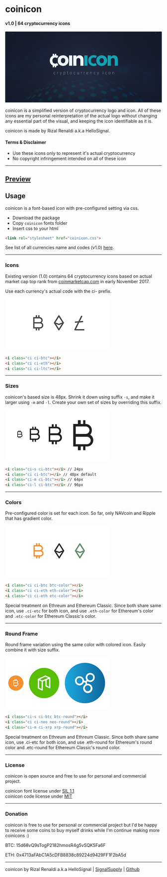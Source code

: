 # coinicon
#### v1.0 | 64 cryptocurrency icons

![Icons](preview/coinicon.jpg)

coinicon is a simplified version of cryptocurrency logo and icon. All of these icons are my personal reinterpretation of the actual logo without changing any essential part of the visual, and keeping the icon identifiable as it is.

coinicon is made by Rizal Renaldi a.k.a HelloSignal.

#### Terms & Disclaimer

- Use these icons only to represent it's actual cryptocurrency
- No copyright infringement intended on all of these icon

___


## [Preview](https://www.signalsupply.co/coinicon)



## Usage

coinicon is a font-based icon with pre-configured setting via css.

- Download the package
- Copy `coinicon` fonts folder
- Insert css to your html
```html  
<link rel="stylesheet" href="coinicon.css">
```

See list of all currencies name and codes (v1.0) [here](https://github.com/rizalrenaldi/coinicon/blob/master/currency.json).

___

### Icons

Existing version (1.0) contains 64 cryptocurrency icons based on actual market cap top rank from [coinmarketcap.com](https://coinmarketcap.com) in early November 2017.

Use each currency's actual code with the ci- prefix.

![Icons](preview/ci-icon.jpg)

```html
<i class="ci ci-btc"></i>
<i class="ci ci-eth"></i>  
<i class="ci ci-ltc"></i>
```
___

### Sizes

coinicon's based size is 48px. Shrink it down using suffix `-s`, and make it larger using `-m` and `-l`. Create your own set of sizes by overriding this suffix.

![Icons](preview/ci-size.jpg)

```html
<i class="ci-s ci-btc"></i> // 24px
<i class="ci ci-btc"></i> // 48px default
<i class="ci-m ci-btc"></i> // 64px  
<i class="ci-l ci-btc"></i> // 96px  
```

___

### Colors

Pre-configured color is set for each icon. So far, only NAVcoin and Ripple that has gradient color.

![Icons](preview/ci-color.jpg)

```html
<i class="ci ci-btc btc-color"></i>
<i class="ci ci-eth eth-color"></i>
<i class="ci ci-eth etc-color"></i>
```

Special treatment on Ethreum and Ethereum Classic. Since both share same icon, use `.ci-etc` for both icon, and use `.eth-color` for Ethereum's color and `.etc-color` for Ethereum Classic's color.

___

### Round Frame

Round frame variation using the same color with colored icon. Easily combine it with size suffix.

![Icons](preview/ci-round.jpg)

```html
<i class="ci-s ci-btc btc-round"></i>
<i class="ci ci-neo neo-round"></i>
<i class="ci-m ci-xrp xrp-round"></i>  
```

Special treatment on Ethreum and Ethreum Classic. Since both share same icon, use .ci-etc for both icon, and use .eth-round for Ethereum's round color and .etc-round for Ethereum Classic's round color.

___

### License

coinicon is open source and free to use for personal and commercial project.

coinicon font license under [SIL 1.1](http://scripts.sil.org/cms/scripts/page.php?site_id=nrsi&id=OFL)  
coinicon code license under [MIT](http://opensource.org/licenses/mit-license.php)

___

### Donation

coinicon is free to use for personal or commercial project but I'd be happy to receive some coins to buy myself drinks while I'm continue making more coinicons :)

BTC: 15d68vQ9sTogP2182hmosR4g5vSQK5Fa6F

ETH: 0x4713aFAbC1A5cDFB8838c89224d9429FF1F2bA5d

___

coinicon by Rizal Renaldi a.k.a HelloSignal | [SignalSupply](http://www.signasupply.co) | [Github](https://github.com/rizalrenaldi/coinicon)
